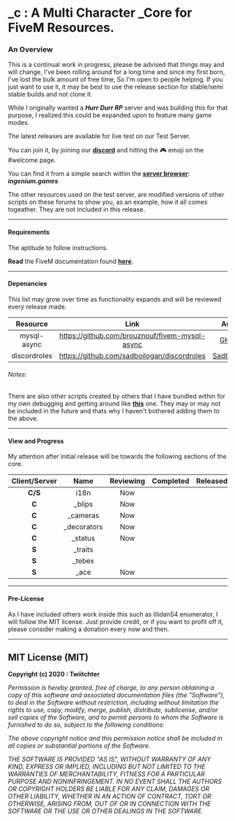 # _c : A Multi Character _Core for FiveM Resources. 
### An Overview
This is a continual work in progress, please be advised that things 
may and will change, I've been rolling around for a long time and since my first born, I've lost the bulk amount of free time, So I'm open to people helping.
If you just want to use it, it may be best to use the release section for stable/semi stable builds and not clone it.

While I originally wanted a ***Hurr Durr RP*** server and was building this for that purpose, I realized this could be expanded upon to feature many game modes.

The latest releases are available for live test on our Test Server.

You can join it, by joining our **[discord](https://discord.gg/988ERxVF2t)** and hitting the :video_game: 
emoji on the #welcome page.

You can find it from a simple search within the **[server browser](https://servers.fivem.net/)**: ***ingenium.games***

The other resources used on the test server, are modified versions of other scripts on these forums to show you, as an example, how it all comes togeather. They are not included in this release.

-----
#### Requirements

The aptitude to follow instructions.

**Read** the FiveM documentation found **[here](https://docs.fivem.net/docs/)**.

-----

#### Depenancies

This list may grow over time as functionality expands and will be reviewed every release made.

|Resource|Link|Author| 	
|:-:|:-:|:-:|
|mysql-async|<https://github.com/brouznouf/fivem-mysql-async>|[GHMatti](https://github.com/GHMatti)|
|discordroles|<https://github.com/sadboilogan/discordroles>|[Sadboilogan](https://github.com/sadboilogan)|

###### Notes:
There are also other scripts created by others that I have bundled within for my own debugging and getting around like **[this](https://forum.cfx.re/t/a-noclip-but-it-doesnt-suck-like-all-others/794491)** one.
They may or may not be included in the future and thats why I haven't bothered adding them to the above.

-----

#### View and Progress

My attention after initial release will be towards the following sections of the core.

|Client/Server|Name|Reviewing|Completed|Released|
|:-:|:-:|:-:|:-:|:-:|
|**C/S**|i18n|Now|||
|**C**|_blips|Now|||
|**C**|_cameras|Now|||
|**C**|_decorators|Now|||
|**C**|_status|Now|||
|**S**|_traits||||
|**S**|_tebex||||
|**S**|_ace|Now|||

-----

#### Pre-License

As I have included others work inside this such as IllidanS4 enumerator, I will follow the MIT license. 
Just provide credit, or if you want to profit off it, please consider making a donation every now and then.



-----

## MIT License (MIT)

**Copyright (c) 2020 : Twiitchter**

*Permission is hereby granted, free of charge, to any person obtaining a copy of this software and associated documentation files (the "Software"), to deal in the Software without restriction, including without limitation the rights to use, copy, modify, merge, publish, distribute, sublicense, and/or sell copies of the Software, and to permit persons to whom the Software is furnished to do so, subject to the following conditions:*

*The above copyright notice and this permission notice shall be included in all copies or substantial portions of the Software.*

*THE SOFTWARE IS PROVIDED "AS IS", WITHOUT WARRANTY OF ANY KIND, EXPRESS OR IMPLIED, INCLUDING BUT NOT LIMITED TO THE WARRANTIES OF MERCHANTABILITY, FITNESS FOR A PARTICULAR PURPOSE AND NONINFRINGEMENT. IN NO EVENT SHALL THE AUTHORS OR COPYRIGHT HOLDERS BE LIABLE FOR ANY CLAIM, DAMAGES OR OTHER LIABILITY, WHETHER IN AN ACTION OF CONTRACT, TORT OR OTHERWISE, ARISING FROM, OUT OF OR IN CONNECTION WITH THE SOFTWARE OR THE USE OR OTHER DEALINGS IN THE SOFTWARE.*
